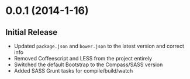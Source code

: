 # 0.0.1 (2014-1-16)

## Initial Release

* Updated `package.json` and `bower.json` to the latest version and correct info
* Removed Coffeescript and LESS from the project entirely
* Switched the default Bootstrap to the Compass/SASS version
* Added SASS Grunt tasks for compile/build/watch
